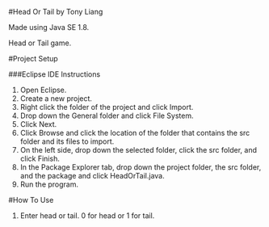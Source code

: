 #Head Or Tail by Tony Liang

Made using Java SE 1.8.

Head or Tail game. 

#Project Setup

###Eclipse IDE Instructions
1. Open Eclipse.
2. Create a new project.
3. Right click the folder of the project and click Import.
4. Drop down the General folder and click File System.
5. Click Next.
6. Click Browse and click the location of the folder that contains the src folder and its files to import.
7. On the left side, drop down the selected folder, click the src folder, and click Finish.
8. In the Package Explorer tab, drop down the project folder, the src folder, and the package and click HeadOrTail.java.
9. Run the program.

#How To Use
1. Enter head or tail. 0 for head or 1 for tail.